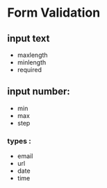 # Form Validation

## input text 
- maxlength
- minlength
- required

## input number:
- min
- max 
- step

### types :
  - email
  - url
  - date
  - time